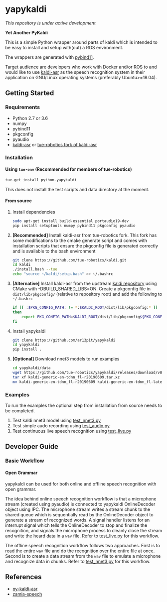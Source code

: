# yapykaldi
*This repository is under active development*

**Yet Another PyKaldi**

This is a simple Python wrapper around parts of kaldi which is intended to be easy to install
and setup with(out) a ROS environment.

The wrappers are generated with [pybind11](https://github.com/pybind/pybind11).

Target audience are developers who work with Docker and/or ROS to and would like to use
[kaldi-asr](http://kaldi-asr.org) as the speech recognition system in their application on GNU/Linux
operating systems (preferably Ubuntu>=18.04).


## Getting Started

### Requirements
* Python 2.7 or 3.6
* numpy
* pybind11
* pkgconfig
* pyaudio
* [kaldi-asr](http://kaldi-asr.org) or [tue-robotics fork of kaldi-asr](https://github.com/tue-robotics/kaldi.git)

### Installation
#### Using `tue-env` (Recommended for members of tue-robotics)
```bash
tue-get install python-yapykaldi
```
This does not install the test scripts and data directory at the moment.

#### From source
1. Install dependencies
    ```bash
    sudo apt-get install build-essential portaudio19-dev
    pip install setuptools numpy pybind11 pkgconfig pyaudio
    ```
    
1. **[Recommended]** Install kaldi-asr from tue-robotics fork. This fork has some modifications to the cmake generate script and comes with installation scripts that ensure the pkgconfig file is generated correctly and is available to the bash environment
    ```bash
    git clone https://github.com/tue-robotics/kaldi.git
    cd kaldi
    ./install.bash --tue
    echo "source ~/kaldi/setup.bash" >> ~/.bashrc
    ```
    
1. **[Alternative]** Install kaldi-asr from the upstream [kaldi repository](https://github.com/kaldi-asr/kaldi.git) using CMake with -DBUILD_SHARED_LIBS=ON. Create a pkgconfig file in `dist/lib/pkgconfig/` (relative to repository root) and add the following to `~/.bashrc`
    ```bash
    if [[ :$PKG_CONFIG_PATH: != *:$KALDI_ROOT/dist/lib/pkgconfig:* ]]
    then
        export PKG_CONFIG_PATH=$KALDI_ROOT/dist/lib/pkgconfig${PKG_CONFIG_PATH:+:${PKG_CONFIG_PATH}}
    fi
    ```

1. Install yapykaldi
    ```bash
    git clone https://github.com/ar13pit/yapykaldi
    cd yapykaldi
    pip install .
    ```

1. **[Optional]** Download nnet3 models to run examples
    ```bash
    cd yapykaldi/data
    wget https://github.com/tue-robotics/yapykaldi/releases/download/v0.1.0/kaldi-generic-en-tdnn_fl-r20190609.tar.xz
    tar xf kaldi-generic-en-tdnn_fl-r20190609.tar.xz
    mv kaldi-generic-en-tdnn_fl-r20190609 kaldi-generic-en-tdnn_fl-latest
    ```

### Examples
To run the examples the optional step from installation from source needs to be completed.

1. Test kaldi nnet3 model using [test_nnet3.py](./test/test_nnet3.py)
2. Test simple audo recording using [test_audio.py](test/test_audio.py)
3. Test continuous live speech recognition using [test_live.py](test/test_live.py)

## Developer Guide
### Basic Workflow
#### Open Grammar
yapykaldi can be used for both online and offline speech recognition with open grammar.

The idea behind online speech recognition workflow is that a microphone stream (created using pyaudio) is connected to yapykaldi OnlineDecoder object using IPC. The microphone stream writes a stream chunk to the shared queue which is sequentially read by the OnlineDecoder object to generate a stream of recognized words. A signal handler listens for an interrupt signal which tells the OnlineDecoder to stop and finalize the recognition, and signals the microphone process to cleanly close the stream and write the heard data in a `wav` file. Refer to [test_live.py](test/test_live.py) for this workflow.

The offline speech recognition workflow follows two approaches. First is to read the entire `wav` file and do the recognition over the entire file at once. Second is to create a data stream from the `wav` file to emulate a microphone and recognize data in chunks. Refer to [test_nnet3.py](test/test_nnet3.py) for this workflow.

## References
* [py-kaldi-asr](https://github.com/gooofy/py-kaldi-asr)
* [zamia-speech](https://github.com/gooofy/zamia-speech)
